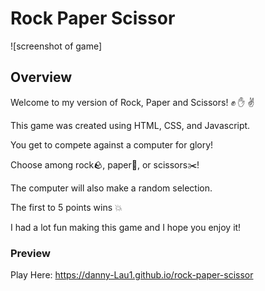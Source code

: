 # Rock Paper Scissor

![screenshot of game]

## Overview

Welcome to my version of Rock, Paper and Scissors! :fist: :hand: :v:

This game was created using HTML, CSS, and Javascript.

You get to compete against a computer for glory! 

Choose among rock:rock:, paper:page_facing_up:, or scissors:scissors:!

The computer will also make a random selection.

The first to 5 points wins :boom:

I had a lot fun making this game and I hope you enjoy it!

### Preview

Play Here: https://danny-Lau1.github.io/rock-paper-scissor

